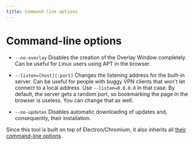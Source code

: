 ```yaml
---
title: Command-line options
---
```


# Command-line options


- `--no-overlay`
Disables the creation of the Overlay Window completely.
Can be useful for Linux users using APT in the browser.

- `--listen=[host][:port]`
Changes the listening address for the built-in server.
Can be useful for people with buggy VPN clients that won't let connect to a local address.
Use `--listen=0.0.0.0` in that case.
By default, the server gets a random port, so bookmarking the page in the browser is useless.
You can change that as well.

- `--no-updates` Disables automatic downloading of updates and, consequently,
their installation.

Since this tool is built on top of Electron/Chromium,
it also inherits all [their command-line options](https://www.electronjs.org/docs/latest/api/command-line-switches).
